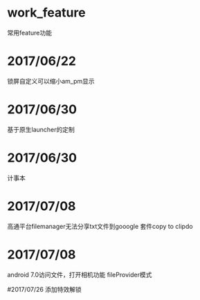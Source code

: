 # work_feature
常用feature功能

# 2017/06/22
锁屏自定义可以缩小am_pm显示

# 2017/06/30
基于原生launcher的定制

# 2017/06/30
计事本

# 2017/07/08
高通平台filemanager无法分享txt文件到gooogle 套件copy to clipdo

# 2017/07/08
android 7.0访问文件，打开相机功能 fileProvider模式

#2017/07/26
添加特效解锁
